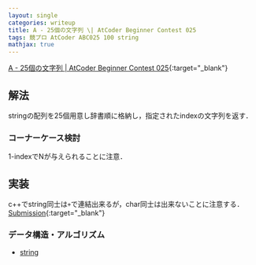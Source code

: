 ```yaml
---
layout: single
categories: writeup
title: A - 25個の文字列 \| AtCoder Beginner Contest 025
tags: 競プロ AtCoder ABC025 100 string
mathjax: true
---
```


[A - 25個の文字列 \| AtCoder Beginner Contest 025](https://beta.atcoder.jp/contests/abc025/tasks/abc025_a){:target="_blank"}

## 解法
stringの配列を25個用意し辞書順に格納し，指定されたindexの文字列を返す．
### コーナーケース検討
1-indexでNが与えられることに注意．
## 実装
c++でstring同士は`+`で連結出来るが，char同士は出来ないことに注意する．
[Submission](https://abc104.contest.atcoder.jp/submissions/2977590){:target="_blank"}

### データ構造・アルゴリズム
- [string](http://www.cplusplus.com/reference/string/string/)